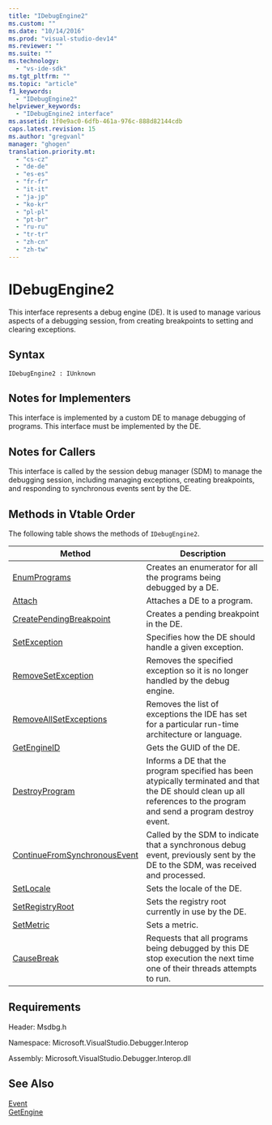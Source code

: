 ```yaml
---
title: "IDebugEngine2"
ms.custom: ""
ms.date: "10/14/2016"
ms.prod: "visual-studio-dev14"
ms.reviewer: ""
ms.suite: ""
ms.technology: 
  - "vs-ide-sdk"
ms.tgt_pltfrm: ""
ms.topic: "article"
f1_keywords: 
  - "IDebugEngine2"
helpviewer_keywords: 
  - "IDebugEngine2 interface"
ms.assetid: 1f0e9ac0-6dfb-461a-976c-888d82144cdb
caps.latest.revision: 15
ms.author: "gregvanl"
manager: "ghogen"
translation.priority.mt: 
  - "cs-cz"
  - "de-de"
  - "es-es"
  - "fr-fr"
  - "it-it"
  - "ja-jp"
  - "ko-kr"
  - "pl-pl"
  - "pt-br"
  - "ru-ru"
  - "tr-tr"
  - "zh-cn"
  - "zh-tw"
---
```

# IDebugEngine2
This interface represents a debug engine (DE). It is used to manage various aspects of a debugging session, from creating breakpoints to setting and clearing exceptions.  
  
## Syntax  
  
```  
IDebugEngine2 : IUnknown  
```  
  
## Notes for Implementers  
 This interface is implemented by a custom DE to manage debugging of programs. This interface must be implemented by the DE.  
  
## Notes for Callers  
 This interface is called by the session debug manager (SDM) to manage the debugging session, including managing exceptions, creating breakpoints, and responding to synchronous events sent by the DE.  
  
## Methods in Vtable Order  
 The following table shows the methods of `IDebugEngine2`.  
  
|Method|Description|  
|------------|-----------------|  
|[EnumPrograms](../extensibility/idebugengine2--enumprograms.md)|Creates an enumerator for all the programs being debugged by a DE.|  
|[Attach](../extensibility/idebugengine2--attach.md)|Attaches a DE to a program.|  
|[CreatePendingBreakpoint](../extensibility/idebugengine2--creatependingbreakpoint.md)|Creates a pending breakpoint in the DE.|  
|[SetException](../extensibility/idebugengine2--setexception.md)|Specifies how the DE should handle a given exception.|  
|[RemoveSetException](../extensibility/idebugengine2--removesetexception.md)|Removes the specified exception so it is no longer handled by the debug engine.|  
|[RemoveAllSetExceptions](../extensibility/idebugengine2--removeallsetexceptions.md)|Removes the list of exceptions the IDE has set for a particular run-time architecture or language.|  
|[GetEngineID](../extensibility/idebugengine2--getengineid.md)|Gets the GUID of the DE.|  
|[DestroyProgram](../extensibility/idebugengine2--destroyprogram.md)|Informs a DE that the program specified has been atypically terminated and that the DE should clean up all references to the program and send a program destroy event.|  
|[ContinueFromSynchronousEvent](../extensibility/idebugengine2--continuefromsynchronousevent.md)|Called by the SDM to indicate that a synchronous debug event, previously sent by the DE to the SDM, was received and processed.|  
|[SetLocale](../extensibility/idebugengine2--setlocale.md)|Sets the locale of the DE.|  
|[SetRegistryRoot](../extensibility/idebugengine2--setregistryroot.md)|Sets the registry root currently in use by the DE.|  
|[SetMetric](../extensibility/idebugengine2--setmetric.md)|Sets a metric.|  
|[CauseBreak](../extensibility/idebugengine2--causebreak.md)|Requests that all programs being debugged by this DE stop execution the next time one of their threads attempts to run.|  
  
## Requirements  
 Header: Msdbg.h  
  
 Namespace: Microsoft.VisualStudio.Debugger.Interop  
  
 Assembly: Microsoft.VisualStudio.Debugger.Interop.dll  
  
## See Also  
 [Event](../extensibility/idebugeventcallback2--event.md)   
 [GetEngine](../extensibility/idebugenginecreateevent2--getengine.md)